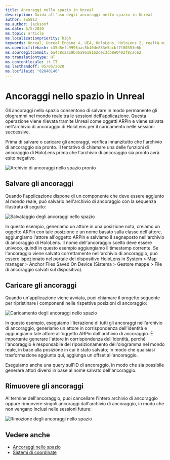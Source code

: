 ```yaml
---
title: Ancoraggi nello spazio in Unreal
description: Guida all'uso degli ancoraggi nello spazio in Unreal
author: sw5813
ms.author: jacksonf
ms.date: 5/5/2020
ms.topic: article
ms.localizationpriority: high
keywords: Unreal, Unreal Engine 4, UE4, HoloLens, HoloLens 2, realtà mista, sviluppo, funzionalità, documentazione, guide, ologrammi, ancoraggi nello spazio
ms.openlocfilehash: c35d8efc9998aac5b40de833e5acbf7f80353e6b
ms.sourcegitcommit: ba4c8c2a19bd6a9a181b2cec3cb8e0402f8cac62
ms.translationtype: HT
ms.contentlocale: it-IT
ms.lasthandoff: 05/05/2020
ms.locfileid: "82840140"
---
```

# <a name="spatial-anchors-in-unreal"></a>Ancoraggi nello spazio in Unreal

Gli ancoraggi nello spazio consentono di salvare in modo permanente gli ologrammi nel mondo reale tra le sessioni dell'applicazione.  Questa operazione viene rilevata tramite Unreal come oggetti ARPin e viene salvata nell'archivio di ancoraggio di HoloLens per il caricamento nelle sessioni successive. 

Prima di salvare o caricare gli ancoraggi, verifica innanzitutto che l'archivio di ancoraggio sia pronto.  Il tentativo di chiamare una delle funzioni di ancoraggio di HoloLens prima che l'archivio di ancoraggio sia pronto avrà esito negativo.  

![Archivio di ancoraggi nello spazio pronto](images/unreal-spatialanchors-store-ready.PNG)

## <a name="save-anchors"></a>Salvare gli ancoraggi

Quando l'applicazione dispone di un componente che deve essere aggiunto al mondo reale, può salvarlo nell'archivio di ancoraggio con la sequenza illustrata di seguito: 

![Salvataggio degli ancoraggi nello spazio](images/unreal-spatialanchors-save.PNG)

In questo esempio, generiamo un attore in una posizione nota, creiamo un oggetto ARPin con tale posizione e un nome basato sulla classe dell'attore, aggiungiamo l'attore all'oggetto ARPin e salviamo il segnaposto nell'archivio di ancoraggio di HoloLens.  Il nome dell'ancoraggio scelto deve essere univoco, quindi in questo esempio aggiungiamo il timestamp corrente.  Se l'ancoraggio viene salvato correttamente nell'archivio di ancoraggio, può essere ispezionato nel portale del dispositivo HoloLens in System > Map manager > Anchor Files Saved On Device (Sistema > Gestore mappe > File di ancoraggio salvati sul dispositivo). 

## <a name="load-anchors"></a>Caricare gli ancoraggi

Quando un'applicazione viene avviata, puoi chiamare il progetto seguente per ripristinare i componenti nelle rispettive posizioni di ancoraggio:

![Caricamento degli ancoraggi nello spazio](images/unreal-spatialanchors-load.PNG)

In questo esempio, eseguiamo l'iterazione di tutti gli ancoraggi nell'archivio di ancoraggio, generiamo un attore in corrispondenza dell'identità e aggiungiamo tale attore all'oggetto ARPin dall'archivio di ancoraggio.  È importante generare l'attore in corrispondenza dell'identità, perché l'ancoraggio è responsabile del riposizionamento dell'ologramma nel mondo reale, in base alla posizione in cui è stato salvato; in modo che qualsiasi trasformazione aggiunta qui, aggiunga un offset all'ancoraggio. 

Eseguiamo anche una query sull'ID di ancoraggio, in modo che sia possibile generare attori diversi in base al nome salvato dell'ancoraggio. 

## <a name="remove-anchors"></a>Rimuovere gli ancoraggi 

Al termine dell'ancoraggio, puoi cancellare l'intero archivio di ancoraggio oppure rimuovere singoli ancoraggi dall'archivio di ancoraggio, in modo che non vengano inclusi nelle sessioni future: 

![Rimozione degli ancoraggi nello spazio](images/unreal-spatialanchors-remove.PNG)

## <a name="see-also"></a>Vedere anche
* [Ancoraggi nello spazio](spatial-anchors.md)
* [Sistemi di coordinate](coordinate-systems.md)
